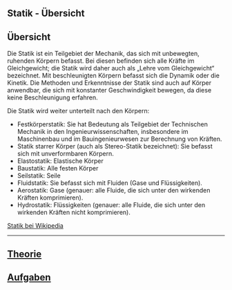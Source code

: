
Statik - Übersicht
---
## Übersicht

Die Statik ist ein Teilgebiet der Mechanik, das sich mit unbewegten, ruhenden Körpern befasst. Bei diesen befinden sich alle Kräfte im Gleichgewicht; die Statik wird daher auch als „Lehre vom Gleichgewicht“ bezeichnet. Mit beschleunigten Körpern befasst sich die Dynamik oder die Kinetik. Die Methoden und Erkenntnisse der Statik sind auch auf Körper anwendbar, die sich mit konstanter Geschwindigkeit bewegen, da diese keine Beschleunigung erfahren.

Die Statik wird weiter unterteilt nach den Körpern:

* Festkörperstatik: Sie hat Bedeutung als Teilgebiet der Technischen Mechanik in den Ingenieurwissenschaften, insbesondere im Maschinenbau und im Bauingenieurwesen zur Berechnung von Kräften.
* Statik starrer Körper (auch als Stereo-Statik bezeichnet): Sie befasst sich mit unverformbaren Körpern.
* Elastostatik: Elastische Körper
* Baustatik: Alle festen Körper
* Seilstatik: Seile
* Fluidstatik: Sie befasst sich mit Fluiden (Gase und Flüssigkeiten).
* Aerostatik: Gase (genauer: alle Fluide, die sich unter den wirkenden Kräften komprimieren).
* Hydrostatik: Flüssigkeiten (genauer: alle Fluide, die sich unter den wirkenden Kräften nicht komprimieren).

[Statik bei Wikipedia](https://de.wikipedia.org/wiki/Statik)

---
## [Theorie](theorie.md)
## [Aufgaben](aufgaben.md)
